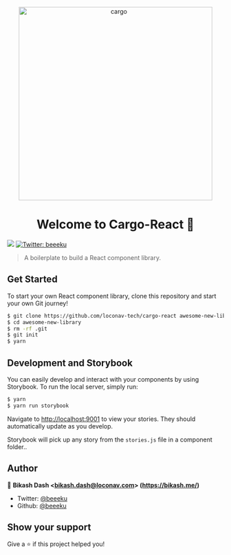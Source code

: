 <p align="center">
	<img src="https://i.ibb.co/9tKsF2k/logo.png" width="450" height= "450" alt="cargo" />
</p>
<h1 align="center">Welcome to Cargo-React 👋</h1>
<p>
  <img src="https://img.shields.io/badge/version-0.0.1-blue.svg?cacheSeconds=2592000" />
  <a href="https://twitter.com/beeeku">
    <img alt="Twitter: beeeku" src="https://img.shields.io/twitter/follow/beeeku.svg?style=social" target="_blank" />
  </a>
</p>

> A boilerplate to build a React component library.

## Get Started

To start your own React component library, clone this repository and start your own Git journey!

```bash
$ git clone https://github.com/loconav-tech/cargo-react awesome-new-library
$ cd awesome-new-library
$ rm -rf .git
$ git init
$ yarn
```

## Development and Storybook

You can easily develop and interact with your components by using Storybook. To run the local server, simply run:

```bash
$ yarn
$ yarn run storybook
```

Navigate to [http://localhost:9001](http://localhost:9001) to view your stories. They should automatically update as you develop.

Storybook will pick up any story from the `stories.js` file in a component folder..

## Author

👤 **Bikash Dash &lt;bikash.dash@loconav.com&gt; (https://bikash.me/)**

* Twitter: [@beeeku](https://twitter.com/beeeku)
* Github: [@beeeku](https://github.com/beeeku)

## Show your support

Give a ⭐️ if this project helped you!
